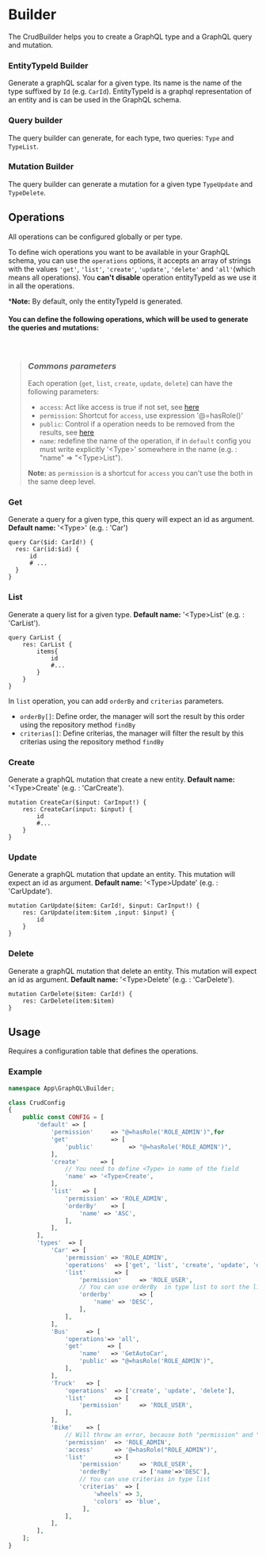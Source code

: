 Builder
===========

The CrudBuilder helps you to create a GraphQL type and a GraphQL query and mutation.

### EntityTypeId Builder

Generate a graphQL scalar for a given type. Its name is the name of the type suffixed by `Id` (e.g. `CarId`). EntityTypeId is a graphql representation of an entity and is can be used in the GraphQL schema.  

### Query builder
The query builder can generate, for each type, two queries: `Type` and `TypeList`.

### Mutation Builder
The query builder can generate a mutation for a given type `TypeUpdate` and `TypeDelete`.

## Operations
All operations can be configured globally or per type.

To define wich operations you want to be available in your GraphQL schema, you can use the `operations` options, it accepts an array of strings with the values `'get'`, `'list'`, `'create'`, `'update'`, `'delete'` and `'all'`(which means all operations). 
You **can't disable** operation entityTypeId as we use it in all the operations. 


\***Note:** By default, only the entityTypeId is generated.

#### You can define the following operations, which will be used to generate the queries and mutations:
<br>

> ### *Commons parameters*
> Each operation (`get`, `list`, `create`, `update`, `delete`) can have the following parameters:
> - `access`: Act like access is true if not set, see [here](https://github.com/overblog/GraphQLBundle/blob/master/docs/security/fields-access-control.md)   
> - `permission`: Shortcut for `access`, use expression '@=hasRole()'
> - `public`: Control if a operation needs to be removed from the results, see [here](https://github.com/overblog/GraphQLBundle/blob/master/docs/security/fields-public-control.md) 
> - `name`: redefine the name of the operation, if in `default` config you must write explicitly '\<Type>' somewhere in the name (e.g. : "name" => "\<Type>List").
> 
> **Note:** as `permission` is a shortcut for `access` you can't use the both in the same deep level.

### Get

Generate a query for a given type, this query will expect an id as argument. 
**Default name:** '\<Type>' (e.g. : 'Car')
```gql
query Car($id: CarId!) {
  res: Car(id:$id) {
      id
      # ...
  }
}
```

### List 

Generate a query list for a given type. 
**Default name:** '\<Type>List' (e.g. : 'CarList').
```gql
query CarList {
    res: CarList {
        items{
            id
            #...
        }
    }
}
```

In `list` operation, you can add `orderBy` and `criterias` parameters.
- `orderBy[]`: Define order, the manager will sort the result by this order using the repository method `findBy`
- `criterias[]`: Define criterias, the manager will filter the result by this criterias using the repository method `findBy`


### Create

Generate a graphQL mutation that create a new entity.
**Default name:** '\<Type>Create' (e.g. : 'CarCreate').
```gql
mutation CreateCar($input: CarInput!) {
    res: CreateCar(input: $input) {
        id
        #...
    }
}
```

### Update

Generate a graphQL mutation that update an entity. This mutation will expect an id as argument.
**Default name:** '\<Type>Update' (e.g. : 'CarUpdate').
```gql
mutation CarUpdate($item: CarId!, $input: CarInput!) {
    res: CarUpdate(item:$item ,input: $input) {
        id
    }
}
```


### Delete

Generate a graphQL mutation that delete an entity. This mutation will expect an id as argument.
**Default name:** '\<Type>Delete' (e.g. : 'CarDelete').
```gql
mutation CarDelete($item: CarId!) {
    res: CarDelete(item:$item) 
}
```


## Usage

Requires a configuration table that defines the operations.

### Example

```php
namespace App\GraphQL\Builder;

class CrudConfig
{
    public const CONFIG = [
        'default' => [
            'permission'     => "@=hasRole('ROLE_ADMIN')",for
            'get'            => [
                'public'          => "@=hasRole('ROLE_ADMIN')",
            ],
            'create'      => [
                // You need to define <Type> in name of the field
                'name' => '<Type>Create',
            ],
            'list'   => [
                'permission' => 'ROLE_ADMIN',
                'orderBy'    => [
                    'name' => 'ASC',
                ],
            ],
        ],
        'types'  => [
            'Car' => [
                'permission' => 'ROLE_ADMIN',
                'operations'  => ['get', 'list', 'create', 'update', 'delete'],
                'list'        => [
                    'permission'     => 'ROLE_USER',
                    // You can use orderBy  in type list to sort the list
                    'orderby'        => [
                        'name' => 'DESC',
                    ],
                ],
            ],
            'Bus'     => [
                'operations'=> 'all',
                'get'       => [
                    'name'   => 'GetAutoCar',
                    'public' => "@=hasRole('ROLE_ADMIN')",
                ],
            ],
            'Truck'   => [
                'operations'  => ['create', 'update', 'delete'],
                'list'        => [
                    'permission'     => 'ROLE_USER',
                ],
            ],
            'Bike'    => [
                // Will throw an error, because both "permission" and "access" are set as "permission" is a shortcut for "access".
                'permission'  => 'ROLE_ADMIN',
                'access'      => '@=hasRole("ROLE_ADMIN")',
                'list'        => [
                    'permission'     => 'ROLE_USER',
                    'orderBy'        => ['name'=>'DESC'],
                    // You can use criterias in type list 
                    'criterias'  => [
                        'wheels' => 3,
                        'colors' => 'blue',
                     ],
                ],
            ],
        ],
    ];
}
```
